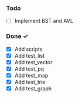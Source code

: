 ### Todo

- [ ] Implement BST and AVL


### Done ✓

- [x] Add scripts
- [x] Add test_list
- [x] Add test_vector
- [x] Add test_pq
- [x] Add test_map
- [x] Add test_trie
- [x] Add test_graph